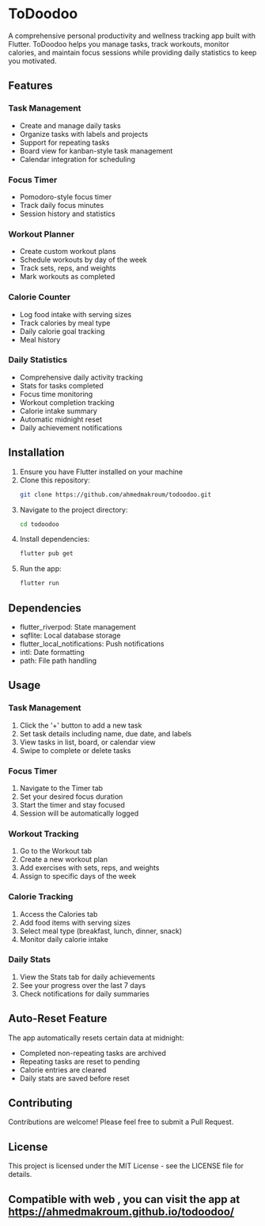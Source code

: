 # ToDoodoo

A comprehensive personal productivity and wellness tracking app built with Flutter. ToDoodoo helps you manage tasks, track workouts, monitor calories, and maintain focus sessions while providing daily statistics to keep you motivated.

## Features

### Task Management
- Create and manage daily tasks
- Organize tasks with labels and projects
- Support for repeating tasks
- Board view for kanban-style task management
- Calendar integration for scheduling

### Focus Timer
- Pomodoro-style focus timer
- Track daily focus minutes
- Session history and statistics

### Workout Planner
- Create custom workout plans
- Schedule workouts by day of the week
- Track sets, reps, and weights
- Mark workouts as completed

### Calorie Counter
- Log food intake with serving sizes
- Track calories by meal type
- Daily calorie goal tracking
- Meal history

### Daily Statistics
- Comprehensive daily activity tracking
- Stats for tasks completed
- Focus time monitoring
- Workout completion tracking
- Calorie intake summary
- Automatic midnight reset
- Daily achievement notifications

## Installation

1. Ensure you have Flutter installed on your machine
2. Clone this repository:
   ```bash
   git clone https://github.com/ahmedmakroum/todoodoo.git
   ```
3. Navigate to the project directory:
   ```bash
   cd todoodoo
   ```
4. Install dependencies:
   ```bash
   flutter pub get
   ```
5. Run the app:
   ```bash
   flutter run
   ```

## Dependencies

- flutter_riverpod: State management
- sqflite: Local database storage
- flutter_local_notifications: Push notifications
- intl: Date formatting
- path: File path handling

## Usage

### Task Management
1. Click the '+' button to add a new task
2. Set task details including name, due date, and labels
3. View tasks in list, board, or calendar view
4. Swipe to complete or delete tasks

### Focus Timer
1. Navigate to the Timer tab
2. Set your desired focus duration
3. Start the timer and stay focused
4. Session will be automatically logged

### Workout Tracking
1. Go to the Workout tab
2. Create a new workout plan
3. Add exercises with sets, reps, and weights
4. Assign to specific days of the week

### Calorie Tracking
1. Access the Calories tab
2. Add food items with serving sizes
3. Select meal type (breakfast, lunch, dinner, snack)
4. Monitor daily calorie intake

### Daily Stats
1. View the Stats tab for daily achievements
2. See your progress over the last 7 days
3. Check notifications for daily summaries

## Auto-Reset Feature

The app automatically resets certain data at midnight:
- Completed non-repeating tasks are archived
- Repeating tasks are reset to pending
- Calorie entries are cleared
- Daily stats are saved before reset

## Contributing

Contributions are welcome! Please feel free to submit a Pull Request.

## License

This project is licensed under the MIT License - see the LICENSE file for details.


## Compatible with web , you can visit the app at https://ahmedmakroum.github.io/todoodoo/
